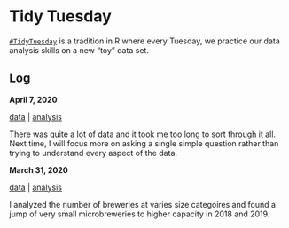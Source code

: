 # Tidy Tuesday

[`#TidyTuesday`](https://github.com/rfordatascience/tidytuesday) is a
tradition in R where every Tuesday, we practice our data analysis skills
on a new “toy” data set.

## Log

**April 7, 2020**

[data](https://github.com/rfordatascience/tidytuesday/blob/master/data/2020/2020-04-07/readme.md)
| [analysis](2020-04-07_tour-de-france.md)

There was quite a lot of data and it took me too long to sort through it
all. Next time, I will focus more on asking a single simple question
rather than trying to understand every aspect of the data.

**March 31, 2020**

[data](https://github.com/rfordatascience/tidytuesday/blob/master/data/2020/2020-03-31/readme.md)
| [analysis](2020-03-31_beer-production.md)

I analyzed the number of breweries at varies size categoires and found a
jump of very small microbreweries to higher capacity in 2018 and 2019.
